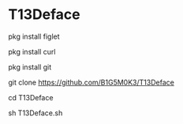 # T13Deface

pkg install figlet 

pkg install curl

pkg install git

git clone https://github.com/B1G5M0K3/T13Deface

cd T13Deface

sh T13Deface.sh
